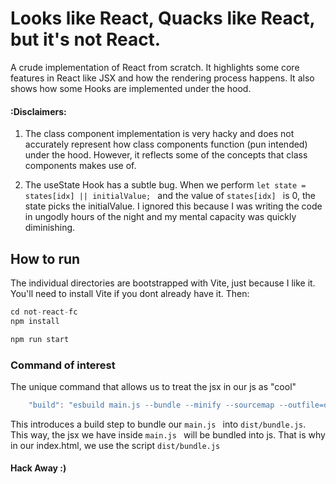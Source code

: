 # Looks like React, Quacks like React, but it's not React.
A crude implementation of React from scratch. It highlights some core features in React like JSX and how the rendering process happens. It also shows how some Hooks are implemented under the hood.

#### :Disclaimers: 
    
1. The class component implementation is very hacky and does not accurately represent how class components function (pun intended) under the hood. However, it reflects some of the concepts that class components makes use of.

2. The useState Hook has a subtle bug. When we perform ```let state = states[idx] || initialValue; ``` and the value of ```states[idx] ``` is 0, the state picks the initialValue. I ignored this because I was writing the code in ungodly hours of the night and my mental capacity was quickly diminishing.


## How to run
The individual directories are bootstrapped with Vite, just because I like it.
You'll need to install Vite if you dont already have it.
Then: 
```js
cd not-react-fc
npm install

npm run start

```

### Command of interest
The unique command that allows us to treat the jsx in our js as "cool"

```js
    "build": "esbuild main.js --bundle --minify --sourcemap --outfile=dist/bundle.js --loader:.js=jsx",
```

This introduces a build step to bundle our ```main.js ``` into ```dist/bundle.js```. This way, the jsx we have inside ```main.js ``` will be bundled into js. That is why in our index.html, we use the script ```dist/bundle.js``` 


#### Hack Away :)
    

